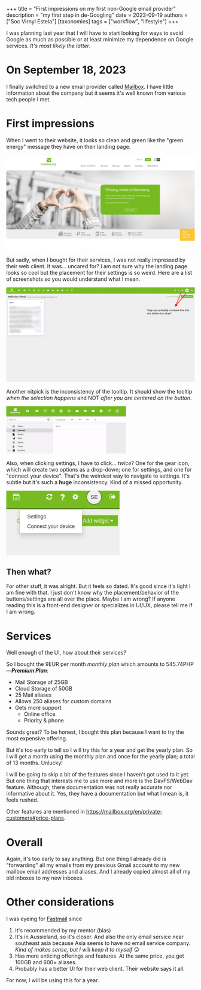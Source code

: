 +++
title = "First impressions on my first non-Google email provider"
description = "my first step in de-Googling"
date = 2023-09-19
authors = ["Soc Virnyl Estela"]
[taxonomies]
tags = ["workflow", "lifestyle"]
+++

I was planning last year that I will have to start looking for ways to avoid
Google as much as possible or at least minimize my dependence on Google
services. *It's most likely the latter*.

# On September 18, 2023

I finally switched to a new email provider called
[Mailbox](https://mailbox.org). I have little information about the company
but it seems it's well known from various tech people I met.

# First impressions

When I went to their website, it looks so clean and green like the "green
energy" message they have on their landing page.

![Mailbox Dot Org Landing Page](./landing-page-mailbox.webp)

But sadly, when I bought for their services, I was not really impressed by
their web client. It was... uncared for? I am not sure why the landing page
looks so cool but the placement for their settings is so weird. Here are a
list of screenshots so you would understand what I mean.

![The web client](./webclient.webp)


Another nitpick is the inconsistency of the tooltip. It should show the tooltip
*when the selection happens* and NOT *after you are centered on the button*.

![Tooltip](./buttons.gif)

Also, when clicking settings, I have to click... *twice*? One for the
gear icon, which will create two options as a drop-down; one for settings,
and one for "connect your device". That's the weirdest way to navigate to
settings. It's subtle but it's such a **huge** inconsistency. Kind of
a missed opportunity.

![Inconsistent gear button](./gear-setting-inconsistency.webp)

## Then what?

For other stuff, it was alright. But it feels so dated. It's good since it's
light I am fine with that. I just don't know why the placement/behavior of
the buttons/settings are all over the place. Maybe I am wrong? If anyone
reading this is a front-end designer or specializes in UI/UX, please tell me
if I am wrong.

# Services

Well enough of the UI, how about their services?

So I bought the 9EUR per month *monthly plan* which amounts to
545.74PHP—***Premium Plan***:

- Mail Storage of 25GB 
- Cloud Storage of 50GB 
- 25 Mail aliases 
- Allows 250 aliases for custom domains 
- Gets more support
  - Online office 
  - Priority & phone

Sounds great? To be honest, I bought this plan because I want to try the
most expensive offering.

But it's too early to tell so I will try this for a year and get the yearly
plan. So I will get a month using the monthly plan and once for the yearly
plan; a total of 13 months. Unlucky!

I will be going to skip a bit of the features since I haven't got used to it
yet. But one thing that interests me to use more and more is the DavFS/WebDav
feature. Although, there documentation was not really accurate nor informative
about it. Yes, they have a documentation but what I mean is, it feels rushed.

Other features are mentioned in
https://mailbox.org/en/private-customers#price-plans.

# Overall

Again, it's too early to say anything. But one thing I already did is
"forwarding" all my emails from my previous Gmail account to my new mailbox
email addresses and aliases. And I already copied almost all of my old inboxes
to my new inboxes.

# Other considerations

I was eyeing for [Fastmail](https://www.fastmail.com/) since

1. It's recommended by my mentor (bias)
2. It's in Aussieland, so it's closer. And also the only email service near 
southeast asia because Asia seems to have no email service company. *Kind of 
makes sense, but I will keep it to myself* 😛
3. Has more enticing offerings and features. At the same price, you get 100GB and 600+ aliases.
4. Probably has a better UI for their web client. Their website says it all.

For now, I will be using this for a year.
